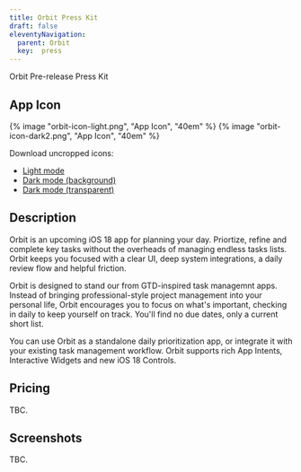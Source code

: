 ```yaml
---
title: Orbit Press Kit
draft: false
eleventyNavigation:
  parent: Orbit
  key:  press
---
```


Orbit Pre-release Press Kit

## App Icon

<div class="img-container-50">
  {% image "orbit-icon-light.png", "App Icon", "40em" %}
  {% image "orbit-icon-dark2.png", "App Icon", "40em" %}
</div>


Download uncropped icons:
- <a href="/img/orbit-icon-light.png" download>Light mode</a>
- <a href="/img/orbit-icon-dark.png" download>Dark mode (background)</a>
- <a href="/img/orbit-icon-dark2.png" download>Dark mode (transparent)</a>

## Description

Orbit is an upcoming iOS 18 app for planning your day. Priortize, refine and complete key tasks without the overheads of managing endless tasks lists. Orbit keeps you focused with a clear UI, deep system integrations, a daily review flow and helpful friction.

Orbit is designed to stand our from GTD-inspired task managemnt apps. Instead of bringing professional-style project management into your personal life, Orbit encourages you to focus on what's important, checking in daily to keep yourself on track. You'll find no due dates, only a current short list.

You can use Orbit as a standalone daily prioritization app, or integrate it with your existing task management workflow. Orbit supports rich App Intents, Interactive Widgets and new iOS 18 Controls.

## Pricing

TBC.

## Screenshots

TBC.